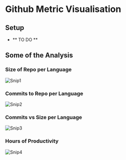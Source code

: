 # Github Metric Visualisation

## Setup 
- ** TO DO **

## Some of the Analysis

### Size of Repo per Language

![Snip1](https://user-images.githubusercontent.com/78806345/147140216-4e501e86-17da-47de-a418-e587d3635c8f.PNG)

### Commits to Repo per Language

![Snip2](https://user-images.githubusercontent.com/78806345/147140244-22470306-a184-4e8d-a5f1-bb88caaf8a7a.PNG)

### Commits vs Size per Language

![Snip3](https://user-images.githubusercontent.com/78806345/147140273-2c6d27ef-e38e-46e5-b1d2-5d4cae6b96ba.PNG)

### Hours of Productivity

![Snip4](https://user-images.githubusercontent.com/78806345/147140305-ab556f83-ef50-43fb-8907-7dc0385498e3.PNG)

